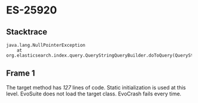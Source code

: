 # ES-25920

## Stacktrace

```
java.lang.NullPointerException
    at org.elasticsearch.index.query.QueryStringQueryBuilder.doToQuery(QueryStringQueryBuilder.java:1036)
```

## Frame 1
The target method has *127* lines of code.
Static initialization is used at this level. EvoSuite does not load the target class. EvoCrash fails every time.

